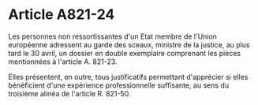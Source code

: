 # Article A821-24

Les personnes non ressortissantes d'un Etat membre de l'Union européenne adressent au garde des sceaux, ministre de la justice, au plus tard le 30 avril, un dossier en double exemplaire comprenant les pièces mentionnées à l'article A. 821-23.

Elles présentent, en outre, tous justificatifs permettant d'apprécier si elles bénéficient d'une expérience professionnelle suffisante, au sens du troisième alinéa de l'article R. 821-50.
